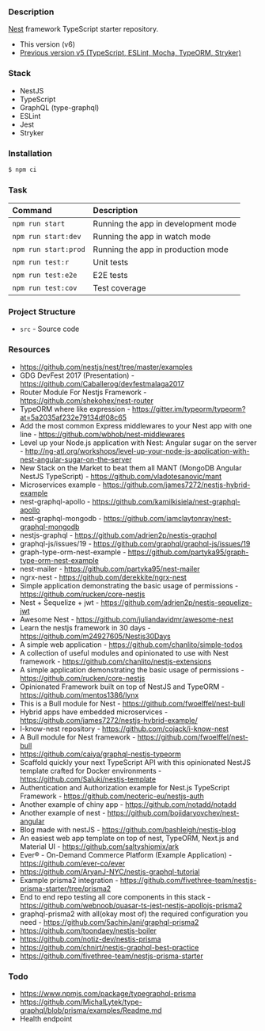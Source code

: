 ### Description

[Nest](https://github.com/nestjs/nest) framework TypeScript starter repository.

-   This version (v6)
-   [Previous version v5 (TypeScript, ESLint, Mocha, TypeORM, Stryker)](./tree/v5)

### Stack

-   NestJS
-   TypeScript
-   GraphQL (type-graphql)
-   ESLint
-   Jest
-   Stryker

### Installation

```bash
$ npm ci
```

### Task

| Command              | Description                         |
| :------------------- | :---------------------------------- |
| `npm run start`      | Running the app in development mode |
| `npm run start:dev`  | Running the app in watch mode       |
| `npm run start:prod` | Running the app in production mode  |
| `npm run test:r`     | Unit tests                          |
| `npm run test:e2e`   | E2E tests                           |
| `npm run test:cov`   | Test coverage                       |

### Project Structure

-   `src` - Source code

### Resources

-   https://github.com/nestjs/nest/tree/master/examples
-   GDG DevFest 2017 (Presentation) - https://github.com/Caballerog/devfestmalaga2017
-   Router Module For Nestjs Framework - https://github.com/shekohex/nest-router
-   TypeORM where like expression - https://gitter.im/typeorm/typeorm?at=5a2035af232e79134df08c65
-   Add the most common Express middlewares to your Nest app with one line - https://github.com/wbhob/nest-middlewares
-   Level up your Node.js application with Nest: Angular sugar on the server - http://ng-atl.org/workshops/level-up-your-node-js-application-with-nest-angular-sugar-on-the-server
-   New Stack on the Market to beat them all MANT (MongoDB Angular NestJS TypeScript) - https://github.com/vladotesanovic/mant
-   Microservices example - https://github.com/james7272/nestjs-hybrid-example
-   nest-graphql-apollo - https://github.com/kamilkisiela/nest-graphql-apollo
-   nest-graphql-mongodb - https://github.com/iamclaytonray/nest-graphql-mongodb
-   nestjs-graphql - https://github.com/adrien2p/nestjs-graphql
-   graphql-js/issues/19 - https://github.com/graphql/graphql-js/issues/19
-   graph-type-orm-nest-example - https://github.com/partyka95/graph-type-orm-nest-example
-   nest-mailer - https://github.com/partyka95/nest-mailer
-   ngrx-nest - https://github.com/derekkite/ngrx-nest
-   Simple application demonstrating the basic usage of permissions - https://github.com/rucken/core-nestjs
-   Nest + Sequelize + jwt - https://github.com/adrien2p/nestjs-sequelize-jwt
-   Awesome Nest - https://github.com/juliandavidmr/awesome-nest
-   Learn the nestjs framework in 30 days - https://github.com/m24927605/Nestjs30Days
-   A simple web application - https://github.com/chanlito/simple-todos
-   A collection of useful modules and opinionated to use with Nest framework - https://github.com/chanlito/nestjs-extensions
-   A simple application demonstrating the basic usage of permissions - https://github.com/rucken/core-nestjs
-   Opinionated Framework built on top of NestJS and TypeORM - https://github.com/mentos1386/lynx
-   This is a Bull module for Nest - https://github.com/fwoelffel/nest-bull
-   Hybrid apps have embedded microservices - https://github.com/james7272/nestjs-hybrid-example/
-   I-know-nest repository - https://github.com/cojack/i-know-nest
-   A Bull module for Nest framework - https://github.com/fwoelffel/nest-bull
-   https://github.com/caiya/graphql-nestjs-typeorm
-   Scaffold quickly your next TypeScript API with this opinionated NestJS template crafted for Docker environments - https://github.com/Saluki/nestjs-template
-   Authentication and Authorization example for Nest.js TypeScript Framework - https://github.com/neoteric-eu/nestjs-auth
-   Another example of chiny app - https://github.com/notadd/notadd
-   Another example of nest - https://github.com/bojidaryovchev/nest-angular
-   Blog made with nestJS - https://github.com/bashleigh/nestjs-blog
-   An easiest web app template on top of nest, TypeORM, Next.js and Material UI - https://github.com/saltyshiomix/ark
-   Ever® - On-Demand Commerce Platform (Example Application) - https://github.com/ever-co/ever
-   https://github.com/AryanJ-NYC/nestjs-graphql-tutorial
-   Example prisma2 integration - https://github.com/fivethree-team/nestjs-prisma-starter/tree/prisma2
-   End to end repo testing all core components in this stack - https://github.com/webnoob/quasar-ts-jest-nestjs-apollojs-prisma2
-   graphql-prisma2 with all(okay most of) the required configuration you need - https://github.com/5achinJani/graphql-prisma2
-   https://github.com/toondaey/nestjs-boiler
-   https://github.com/notiz-dev/nestjs-prisma
-   https://github.com/chnirt/nestjs-graphql-best-practice
-   https://github.com/fivethree-team/nestjs-prisma-starter

### Todo

-   https://www.npmjs.com/package/typegraphql-prisma
-   https://github.com/MichalLytek/type-graphql/blob/prisma/examples/Readme.md
-   Health endpoint
